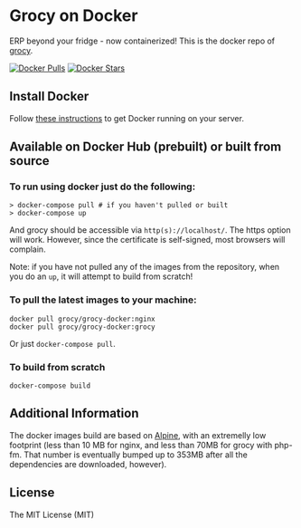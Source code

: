 # Grocy on Docker

ERP beyond your fridge - now containerized! This is the docker repo of [grocy](https://github.com/grocy/grocy).

[![Docker Pulls](https://img.shields.io/docker/pulls/grocy/grocy-docker.svg)](https://hub.docker.com/r/grocy/grocy-docker/)
[![Docker Stars](https://img.shields.io/docker/stars/grocy/grocy-docker.svg)](https://hub.docker.com/r/grocy/grocy-docker/)

## Install Docker

Follow [these instructions](https://docs.docker.com/engine/installation/) to get Docker running on your server.

## Available on Docker Hub (prebuilt) or built from source

### To run using docker just do the following:

```
> docker-compose pull # if you haven't pulled or built
> docker-compose up
```

And grocy should be accessible via `http(s)://localhost/`. The https option will work. However, since the certificate is self-signed, most browsers will complain.

Note: if you have not pulled any of the images from the repository, when you do an `up`, it will attempt to build from scratch!

### To pull the latest images to your machine:

```
docker pull grocy/grocy-docker:nginx
docker pull grocy/grocy-docker:grocy
```

Or just `docker-compose pull`.

### To build from scratch

```
docker-compose build
```

## Additional Information

The docker images build are based on [Alpine](https://hub.docker.com/_/alpine/), with an extremelly low footprint (less than 10 MB for nginx, and less than 70MB for grocy with php-fm. That number is eventually bumped up to 353MB after all the dependencies are downloaded, however). 

## License
The MIT License (MIT)